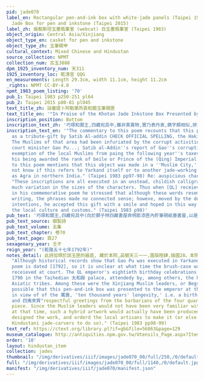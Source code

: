 ```yaml
---
pid: jade070
label_en: Rectangular pen-and-ink box with white-jade panels (Taipei 1983, webcat)
  Jade Box for pen and inkstone (Taipei 2015)
label_zh: 痕都斯坦玉墨瓶筆室 (webcat) 白玉墨瓶筆室 (Taipei 1983)
object_origin: Central Asia/Xinjiang
object_type_en: casket for pen and inkstone
object_type_zh: 玉筆硯甲
cultural_context: Mixed Chinese and Hindustan
source_collection: NPMT
collection_num: 古玉3888
dpm_1925_inventory_num: 天311
1925_inventory_loc: 乾清宮 QQG
en_measurements: Length 29.3cm, width 11.1cm, height 11.2cm
_rights: NPMT CC-BY-4.0
npmt_1983_poem_listing: '70'
pub_1: Taipei 1983 p250-251 pl64
pub_2: Taipei 2015 p80-81 pl045
text_title_zh: 詠塞提卜阿勒第所貢和闐玉筆硯匣
text_title_en: '"In Praise of the Khotan Jade Inkstone Box Presented by Satibu Aledi"'
inscription_position: Bottom
inscription_text_zh: '巧琢和闐王,四藏宛具中,雖非貴異物,實乃表丹衷,鐫字頗相似,排文却不通。鑒識與笑納,亦以暢文風。 '
inscription_text_en: '"The commentary to this poem recounts that this piece was sent
  as a tribute-gift by Satib Al-addin CHECK OFFICIAL SPELLING, the Hakim Beg of Yarkand.
  The Muslims of that area had been infuriated by the corrupt activities of the Qing
  court minister Gao Pu...; Satib al-Addin''s report of Gao''s corruption led to the
  exemption of the local Muslims from paing the following year''s taxes, as well as
  his being awarded the rank of beile or Prince of the (Qing) Imperial Hous. The commentary
  to this poem mentions that this object was made in a ''Muslim City,'' but we do
  not know if this refers to Yarkand itself or to another jade-working center such
  as Agra in northern India." (Taipei 1983 pp97-98) Re: auspicious characters on plaques:
  "These inscriptions are all executed in an unstead, childish calligraphy and with
  much variation in the sizes of the characters. Thus when [QL] receieved this gift,
  in his commemorative poem he stressed that although these words resembled Chinese
  writing, the phrases made no connected sense; howeve, moved by the donors'' honest
  intentions, he accepted this gift with a smile and hoped in this way to promote
  the local culture and customs." (Taipei 1983 p98)'
pub_text: '巧琢和闐王,四藏宛具中(向於獅子林四藏書屋弆明彫漆匣內貯筆硯紙墨書屋,以是得名,是匣乃回城所作,竟能置文房四事於一處,蓋駸駸知中國文物矣),雖非貴異物,實乃表丹衷(塞提卜阿勒第乃回部葉爾羌阿奇木伯克,先是高樸駐劄葉爾羌,勾通奸商役使回人採玉販賣,又勒索彼處金銀珠寶,贓私纍纍,回衆無不怨憤。幸而塞提卜阿勒第列款呈首,永貴乃據實入告,隨將高樸等在彼正法,並免採玉回人次年應納之稅,回衆始安。爾時若非彼首先告發,再遲年餘,必至激生變亂,因即加封貝勒以示優獎。嗣後彼貢此器,特予賞收,非貴異物亦因其衷誠爲可嘉耳),鐫字頗相似,排文却不通(匣面横鐫風調萬壽萬雨順萬方如意十一字,由右而左雖爲祝頌吉詞,當緣未諳漢字文義,故不可句讀也)。鑒誠與笑納,亦以暢文風。 '
pub_text_source: 御製詩
pub_text_volume: 五集
pub_text_chapter: 卷70
pub_text_page: 頁27
sexagenary_year: 壬子
reign_year: "(乾隆五十七年1792年)"
notes_detail: 此詩加琢於該玉匣的器底, 藏於本院,品號天三一一,圖版陸肆,插圖28。本院點收清冊上定名爲「痕都斯坦白玉墨瓶筆室」根據原器上所貼之黃籖,日久黃籖已遺落。第六句詩,琢於器表上爲「排書却不通」。
  "Although historical records show that Gao Pu was executed in Yarkand in 1778, this
  poem is dated [1792], so it is unclear at what time the brush-case was actually
  receieved at court. The QL emperor's eightieth birthday celebrations were held in
  1790 in the Taihedian 太和殿 palace, attendedy by, among others, the headmen of many
  Asiatic tribes. Among these were the Xinjiang Muslim leaders, or Begs; it is therefore
  possible that this pen-and-ink box was presented to the emperor at that time, especially
  in view of of the 萬壽, 'ten thousand years' longevity,' i.e. a birthday greeting,
  and 四夷來賀"respectful greetings from the barbarians of the four quarters" on this
  piece. Since the Muslim leaders would not have been very familiar with Chinese characters
  at that time, such a hybrid artwork would actually have been produced when they
  designed the work, and orderd the local artisans to make it (or else requested the
  Hindustani jade-carvers to do so)." (Taipei 1983 pp98-99)
text_ref: https://ctext.org/library.pl?if=gb&file=56863&page=129
museum_catalogue: http://antiquities.npm.gov.tw/Utensils_Page.aspx?ItemId=54313
order: '10'
layout: hindustan_item
collection: jades
thumbnail: "/img/derivatives/iiif/images/jade070_00/full/250,/0/default.jpg"
full: "/img/derivatives/iiif/images/jade070_00/full/1140,/0/default.jpg"
manifest: "/img/derivatives/iiif/jade070/manifest.json"
---
```

